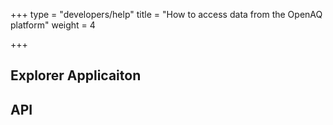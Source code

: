 +++
type = "developers/help"
title = "How to access data from the OpenAQ platform"
weight = 4

+++

## Explorer Applicaiton


## API


